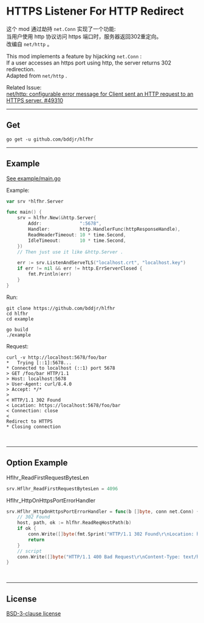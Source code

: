 # HTTPS Listener For HTTP Redirect

这个 mod 通过劫持 `net.Conn` 实现了一个功能:   
当用户使用 http 协议访问 https 端口时，服务器返回302重定向。  
改编自 `net/http` 。  

This mod implements a feature by hijacking `net.Conn` :  
If a user accesses an https port using http, the server returns 302 redirection.  
Adapted from `net/http` .  

Related Issue:  
[net/http: configurable error message for Client sent an HTTP request to an HTTPS server. #49310](https://github.com/golang/go/issues/49310)  

***
## Get
```
go get -u github.com/bddjr/hlfhr
```

***
## Example
[See example/main.go](example/main.go)  

Example:  
```go
var srv *hlfhr.Server

func main() {
	srv = hlfhr.New(&http.Server{
		Addr:              ":5678",
		Handler:           http.HandlerFunc(httpResponseHandle),
		ReadHeaderTimeout: 10 * time.Second,
		IdleTimeout:       10 * time.Second,
	})
	// Then just use it like &http.Server .

	err := srv.ListenAndServeTLS("localhost.crt", "localhost.key")
	if err != nil && err != http.ErrServerClosed {
		fmt.Println(err)
	}
}
```

Run:  
```
git clone https://github.com/bddjr/hlfhr
cd hlfhr
cd example

go build
./example
```

Request:  
```curl
curl -v http://localhost:5678/foo/bar
*   Trying [::1]:5678...
* Connected to localhost (::1) port 5678
> GET /foo/bar HTTP/1.1
> Host: localhost:5678
> User-Agent: curl/8.4.0
> Accept: */*
>
< HTTP/1.1 302 Found
< Location: https://localhost:5678/foo/bar
< Connection: close
<
Redirect to HTTPS
* Closing connection
```

<br/>

***
## Option Example

Hflhr_ReadFirstRequestBytesLen
```go
srv.Hflhr_ReadFirstRequestBytesLen = 4096
```

Hflhr_HttpOnHttpsPortErrorHandler
```go
srv.Hflhr_HttpOnHttpsPortErrorHandler = func(b []byte, conn net.Conn) {
    // 302 Found
    host, path, ok := hlfhr.ReadReqHostPath(b)
    if ok {
        conn.Write([]byte(fmt.Sprint("HTTP/1.1 302 Found\r\nLocation: https://", host, path, "\r\nConnection: close\r\n\r\nRedirect to HTTPS\n")))
        return
    }
    // script
    conn.Write([]byte("HTTP/1.1 400 Bad Request\r\nContent-Type: text/html\r\nConnection: close\r\n\r\n<script> location.protocol = 'https:' </script>\n"))
}
```

<br/>

***
## License
[BSD-3-clause license](LICENSE.txt)  
